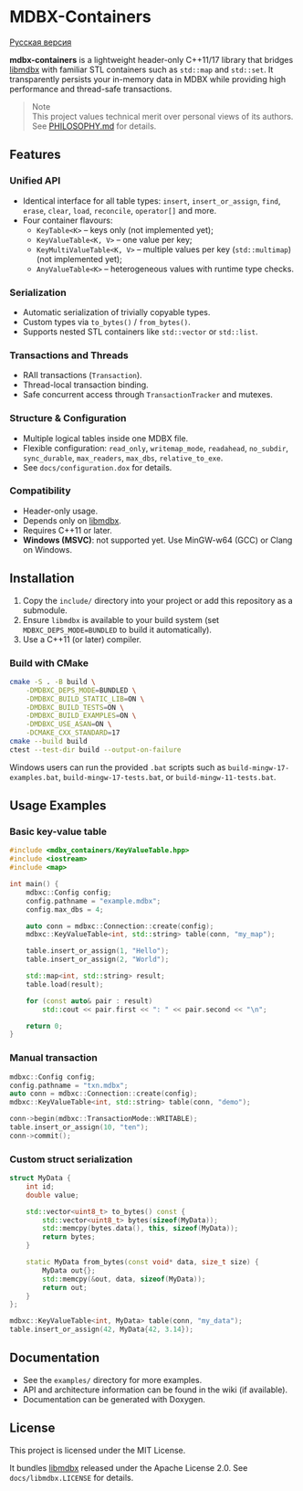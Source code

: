# MDBX-Containers

[Русская версия](README-RU.md)

**mdbx-containers** is a lightweight header-only C++11/17 library that bridges [libmdbx](https://github.com/erthink/libmdbx) with familiar STL containers such as `std::map` and `std::set`. It transparently persists your in-memory data in MDBX while providing high performance and thread-safe transactions.

> Note  
> This project values technical merit over personal views of its authors.  
> See [PHILOSOPHY.md](PHILOSOPHY.md) for details.

## Features

### Unified API
- Identical interface for all table types: `insert`, `insert_or_assign`, `find`, `erase`, `clear`, `load`, `reconcile`, `operator[]` and more.
- Four container flavours:
  - `KeyTable<K>` – keys only (not implemented yet);
  - `KeyValueTable<K, V>` – one value per key;
  - `KeyMultiValueTable<K, V>` – multiple values per key (`std::multimap`) (not implemented yet);
  - `AnyValueTable<K>` – heterogeneous values with runtime type checks.

### Serialization
- Automatic serialization of trivially copyable types.
- Custom types via `to_bytes()` / `from_bytes()`.
- Supports nested STL containers like `std::vector` or `std::list`.

### Transactions and Threads
- RAII transactions (`Transaction`).
- Thread-local transaction binding.
- Safe concurrent access through `TransactionTracker` and mutexes.

### Structure & Configuration
- Multiple logical tables inside one MDBX file.
- Flexible configuration: `read_only`, `writemap_mode`, `readahead`, `no_subdir`, `sync_durable`, `max_readers`, `max_dbs`, `relative_to_exe`.
- See `docs/configuration.dox` for details.

### Compatibility
- Header-only usage.
- Depends only on [libmdbx](https://github.com/erthink/libmdbx).
- Requires C++11 or later.
- **Windows (MSVC)**: not supported yet. Use MinGW-w64 (GCC) or Clang on Windows.

## Installation

1. Copy the `include/` directory into your project or add this repository as a submodule.
2. Ensure `libmdbx` is available to your build system (set `MDBXC_DEPS_MODE=BUNDLED` to build it automatically).
3. Use a C++11 (or later) compiler.

### Build with CMake

```bash
cmake -S . -B build \
    -DMDBXC_DEPS_MODE=BUNDLED \
    -DMDBXC_BUILD_STATIC_LIB=ON \
    -DMDBXC_BUILD_TESTS=ON \
    -DMDBXC_BUILD_EXAMPLES=ON \
    -DMDBXC_USE_ASAN=ON \
    -DCMAKE_CXX_STANDARD=17
cmake --build build
ctest --test-dir build --output-on-failure
```

Windows users can run the provided `.bat` scripts such as `build-mingw-17-examples.bat`, `build-mingw-17-tests.bat`, or `build-mingw-11-tests.bat`.

## Usage Examples

### Basic key-value table

```cpp
#include <mdbx_containers/KeyValueTable.hpp>
#include <iostream>
#include <map>

int main() {
    mdbxc::Config config;
    config.pathname = "example.mdbx";
    config.max_dbs = 4;

    auto conn = mdbxc::Connection::create(config);
    mdbxc::KeyValueTable<int, std::string> table(conn, "my_map");

    table.insert_or_assign(1, "Hello");
    table.insert_or_assign(2, "World");

    std::map<int, std::string> result;
    table.load(result);

    for (const auto& pair : result)
        std::cout << pair.first << ": " << pair.second << "\n";

    return 0;
}
```

### Manual transaction

```cpp
mdbxc::Config config;
config.pathname = "txn.mdbx";
auto conn = mdbxc::Connection::create(config);
mdbxc::KeyValueTable<int, std::string> table(conn, "demo");

conn->begin(mdbxc::TransactionMode::WRITABLE);
table.insert_or_assign(10, "ten");
conn->commit();
```

### Custom struct serialization

```cpp
struct MyData {
    int id;
    double value;

    std::vector<uint8_t> to_bytes() const {
        std::vector<uint8_t> bytes(sizeof(MyData));
        std::memcpy(bytes.data(), this, sizeof(MyData));
        return bytes;
    }

    static MyData from_bytes(const void* data, size_t size) {
        MyData out{};
        std::memcpy(&out, data, sizeof(MyData));
        return out;
    }
};

mdbxc::KeyValueTable<int, MyData> table(conn, "my_data");
table.insert_or_assign(42, MyData{42, 3.14});
```

## Documentation

- See the `examples/` directory for more examples.
- API and architecture information can be found in the wiki (if available).
- Documentation can be generated with Doxygen.

## License

This project is licensed under the MIT License.

It bundles [libmdbx](https://github.com/erthink/libmdbx) released under the Apache License 2.0. See `docs/libmdbx.LICENSE` for details.
